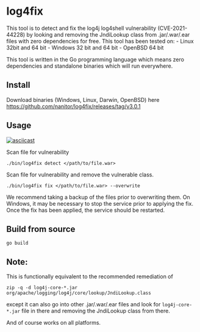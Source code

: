 # log4fix
This tool is to detect and fix the log4j log4shell vulnerability (CVE-2021-44228) by looking and removing the JndiLookup class from .jar/.war/.ear files with zero dependencies for free.
This tool has been tested on:
    - Linux 32bit and 64 bit
    - Windows 32 bit and 64 bit
    - OpenBSD 64 bit

This tool is written in the Go programming language which means zero dependencies and standalone binaries which will run everywhere.

## Install
Download binaries (Windows, Linux, Darwin, OpenBSD) here https://github.com/nanitor/log4fix/releases/tag/v3.0.1

## Usage

[![asciicast](https://asciinema.org/a/kQVtPYoz07W9MF8PidmYxQluy.svg)](https://asciinema.org/a/kQVtPYoz07W9MF8PidmYxQluy)

Scan file for vulnerability
```
./bin/log4fix detect </path/to/file.war>
```

Scan file for vulnerability and remove the vulnerable class.
```
./bin/log4fix fix </path/to/file.war> --overwrite
```

We recommend taking a backup of the files prior to overwriting them.
On Windows, it may be necessary to stop the service prior to applying the fix.
Once the fix has been applied, the service should be restarted.

## Build from source
```
go build
```

## Note:
This is functionally equivalent to the recommended remediation of
```
zip -q -d log4j-core-*.jar org/apache/logging/log4j/core/lookup/JndiLookup.class
```
except it can also go into other .jar/.war/.ear files and look for `log4j-core-*.jar` file in there and
removing the JndiLookup class from there.

And of course works on all platforms.
